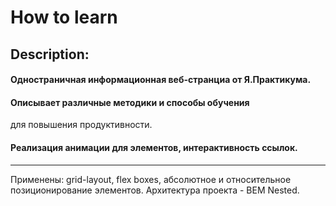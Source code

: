 # How to learn <br/>

## Description: <br/>

#### Одностраничная информационная веб-странциа от Я.Практикума. <br/>
#### Описывает различные методики и способы обучения 
для повышения продуктивности. <br/>
#### Реализация анимации для элементов, интерактивность ссылок.
-----
Применены: grid-layout, flex boxes, абсолютное и относительное позиционирование элементов.
Архитектура проекта - BEM Nested.
